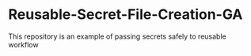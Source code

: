 # Reusable-Secret-File-Creation-GA
This repository is an example of passing secrets safely to reusable workflow

